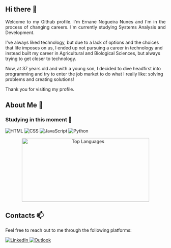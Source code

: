 ## Hi there 👋
<p align="justify">
Welcome to my Github profile. I'm Ernane Nogueira Nunes and I'm in the process of changing careers. I'm currently studying Systems Analysis and Development.
<p>I've always liked technology, but due to a lack of options and the choices that life imposes on us, I ended up not pursuing a career in technology and instead built my career in Agricultural and Biological Sciences, but always trying to get closer to technology.
<p>Now, at 37 years old and with a young son, I decided to dive headfirst into programming and try to enter the job market to do what I really like: solving problems and creating solutions!
<p>Thank you for visiting my profile.
</p>

## About Me 💬
### Studying in this moment 🌱
<div align="left">
  
  ![HTML](https://img.shields.io/badge/HTML5-E34F26?style=for-the-badge&logo=html5&logoColor=white)
  ![CSS](https://img.shields.io/badge/CSS3-1572B6?style=for-the-badge&logo=css3&logoColor=white)
  ![JavaScript](https://img.shields.io/badge/JavaScript-F7DF1E?style=for-the-badge&logo=javascript&logoColor=black)
  ![Python](https://img.shields.io/badge/Python-14354C?style=for-the-badge&logo=python&logoColor=white)
</div>

<div align="center">
    <img width="400px" height="200px" src="https://github-readme-stats.vercel.app/api/top-langs/?username=ernanenn&show_icons=true&theme=tokyonight&layout=compact" alt="Top Languages"/>
</div>

## Contacts 📫
<div align="left"> 
    <p>Feel free to reach out to me through the following platforms:</p>
    <a href="www.linkedin.com/in/ernane-nunes-2134aa31a/" target="_blank">
        <img src="https://img.shields.io/badge/-LinkedIn-%230077B5?style=for-the-badge&logo=linkedin&logoColor=white" alt="LinkedIn" >
    </a>
    <a href="mailto:ernanenn@gmail.com" target="_blank">
        <img src="https://img.shields.io/badge/-Outlook-%23333?style=for-the-badge&logo=microsoft-outlook&logoColor=white" alt="Outlook">
    </a>
</div>
